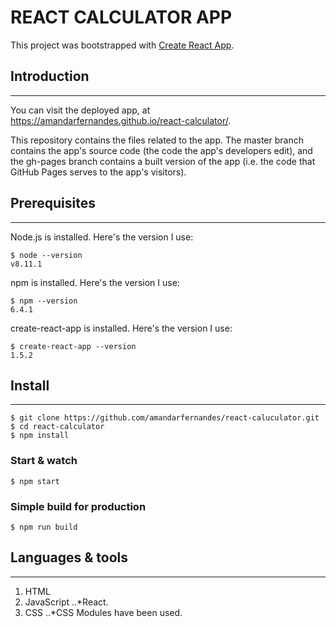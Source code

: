 # REACT CALCULATOR APP

This project was bootstrapped with [Create React App](https://github.com/facebookincubator/create-react-app).

## Introduction
---------------
You can visit the deployed app, at https://amandarfernandes.github.io/react-calculator/.

This repository contains the files related to the app. The master branch contains the app's source code (the code the app's developers edit), and the gh-pages branch contains a built version of the app (i.e. the code that GitHub Pages serves to the app's visitors).

## Prerequisites
---------------
Node.js is installed. Here's the version I use:
```
$ node --version
v8.11.1
```
npm is installed. Here's the version I use:
```
$ npm --version
6.4.1
```
create-react-app is installed. Here's the version I use:
```
$ create-react-app --version
1.5.2
```
## Install
----------
```
$ git clone https://github.com/amandarfernandes/react-caluculator.git
$ cd react-calculator
$ npm install
```
### Start & watch
```
$ npm start
```
### Simple build for production
```
$ npm run build
```
## Languages & tools
--------------------
1. HTML
2. JavaScript
..*React.
3. CSS
..*CSS Modules have been used.



